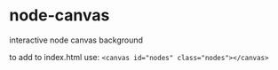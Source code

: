 # node-canvas
interactive node canvas background

to add to index.html use:
```<canvas id="nodes" class="nodes"></canvas>```
